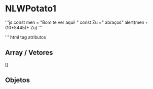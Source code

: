 # NLWPotato1
'''js
const men = "Bom te ver aqui! "
const Zu =" abraços"
alert(men + (10*5445)+ Zu)
'''



''' html 
tag 
atributos
## Array / Vetores 
[]

## Objetos
